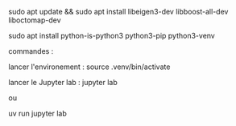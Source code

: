 sudo apt update && sudo apt install libeigen3-dev libboost-all-dev liboctomap-dev

sudo apt install python-is-python3 python3-pip python3-venv

commandes :

lancer l'environement :
source .venv/bin/activate

lancer le Jupyter lab :
jupyter lab

ou

uv run jupyter lab
